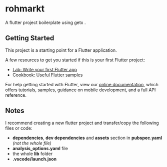 # rohmarkt

A flutter project boilerplate using getx .

## Getting Started

This project is a starting point for a Flutter application.

A few resources to get you started if this is your first Flutter project:

- [Lab: Write your first Flutter app](https://flutter.dev/docs/get-started/codelab)
- [Cookbook: Useful Flutter samples](https://flutter.dev/docs/cookbook)

For help getting started with Flutter, view our
[online documentation](https://flutter.dev/docs), which offers tutorials,
samples, guidance on mobile development, and a full API reference.

## Notes

I recommend creating a new flutter project and transfer/copy the following files or code:

- **dependencies**, **dev dependencies** and **assets** section in **pubspec.yaml** *(not the whole file)*
- **analysis_options.yaml** file
- the whole **lib** folder
- **.vscode/launch.json**
